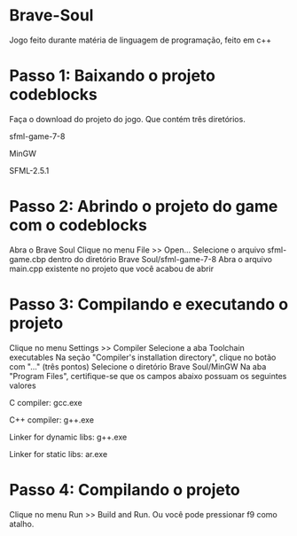 # Brave-Soul
Jogo feito durante matéria de linguagem de programação, feito em c++  

# Passo 1: Baixando o projeto codeblocks
Faça o download do projeto do jogo. Que contém três diretórios.

sfml-game-7-8

MinGW

SFML-2.5.1


# Passo 2: Abrindo o projeto do game com o codeblocks
Abra o Brave Soul
Clique no menu File >> Open...
Selecione o arquivo sfml-game.cbp dentro do diretório Brave Soul/sfml-game-7-8
Abra o arquivo main.cpp existente no projeto que você acabou de abrir

# Passo 3: Compilando e executando o projeto
Clique no menu Settings >> Compiler
Selecione a aba Toolchain executables
Na seção "Compiler's installation directory", clique no botão com "..." (três pontos)
Selecione o diretório Brave Soul/MinGW
Na aba "Program Files", certifique-se que os campos abaixo possuam os seguintes valores

C compiler: gcc.exe

C++ compiler: g++.exe

Linker for dynamic libs: g++.exe

Linker for static libs: ar.exe

# Passo 4: Compilando o projeto
Clique no menu Run >> Build and Run. Ou você pode pressionar f9 como atalho.
